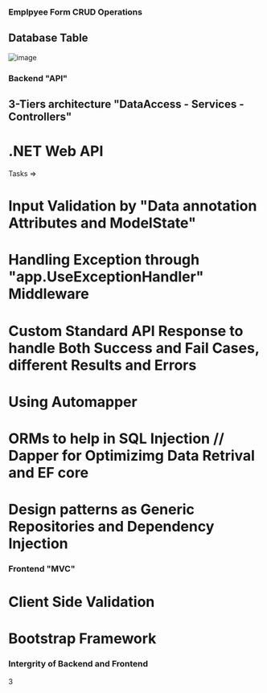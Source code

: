 ### Emplpyee Form CRUD Operations
## Database Table 
![image](https://github.com/Emanakh/Task-EmployeeForm/assets/104126088/639d2757-b045-4cdb-acb6-3a687844a729)

### Backend "API"
## 3-Tiers architecture "DataAccess - Services - Controllers"  
# .NET Web API
Tasks => 
# Input Validation by "Data annotation Attributes and ModelState"
# Handling Exception through "app.UseExceptionHandler" Middleware
# Custom Standard API Response to handle Both Success and Fail Cases, different Results and Errors 
# Using Automapper
# ORMs to help in SQL Injection // Dapper for Optimizimg Data Retrival and EF core 
# Design patterns as Generic Repositories and Dependency Injection 

### Frontend "MVC"
# Client Side Validation 
# Bootstrap Framework

### Intergrity of Backend and Frontend
3
